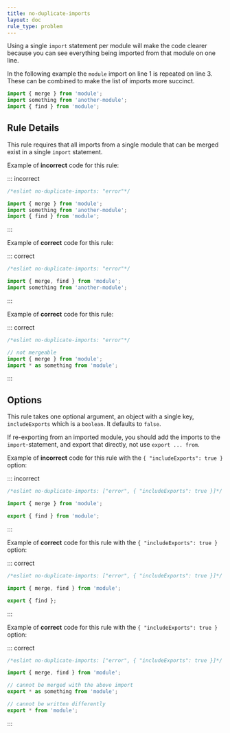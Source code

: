 ```yaml
---
title: no-duplicate-imports
layout: doc
rule_type: problem
---
```



Using a single `import` statement per module will make the code clearer because you can see everything being imported from that module on one line.

In the following example the `module` import on line 1 is repeated on line 3. These can be combined to make the list of imports more succinct.

```js
import { merge } from 'module';
import something from 'another-module';
import { find } from 'module';
```

## Rule Details

This rule requires that all imports from a single module that can be merged exist in a single `import` statement.

Example of **incorrect** code for this rule:

::: incorrect

```js
/*eslint no-duplicate-imports: "error"*/

import { merge } from 'module';
import something from 'another-module';
import { find } from 'module';
```

:::

Example of **correct** code for this rule:

::: correct

```js
/*eslint no-duplicate-imports: "error"*/

import { merge, find } from 'module';
import something from 'another-module';
```

:::

Example of **correct** code for this rule:

::: correct

```js
/*eslint no-duplicate-imports: "error"*/

// not mergeable
import { merge } from 'module';
import * as something from 'module';
```

:::

## Options

This rule takes one optional argument, an object with a single key, `includeExports` which is a `boolean`. It defaults to `false`.

If re-exporting from an imported module, you should add the imports to the `import`-statement, and export that directly, not use `export ... from`.

Example of **incorrect** code for this rule with the `{ "includeExports": true }` option:

::: incorrect

```js
/*eslint no-duplicate-imports: ["error", { "includeExports": true }]*/

import { merge } from 'module';

export { find } from 'module';
```

:::

Example of **correct** code for this rule with the `{ "includeExports": true }` option:

::: correct

```js
/*eslint no-duplicate-imports: ["error", { "includeExports": true }]*/

import { merge, find } from 'module';

export { find };
```

:::

Example of **correct** code for this rule with the `{ "includeExports": true }` option:

::: correct

```js
/*eslint no-duplicate-imports: ["error", { "includeExports": true }]*/

import { merge, find } from 'module';

// cannot be merged with the above import
export * as something from 'module';

// cannot be written differently
export * from 'module';
```

:::
